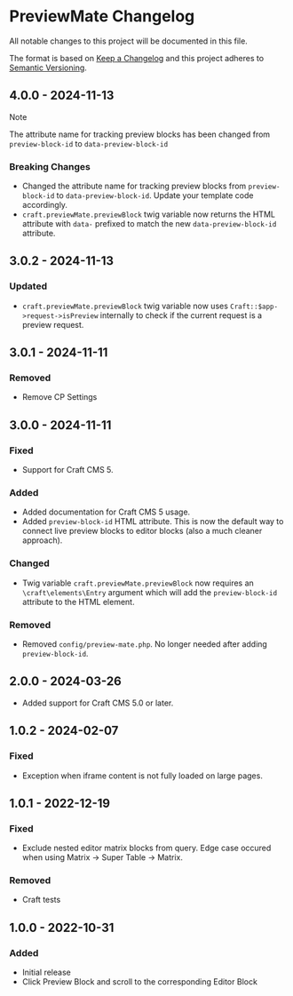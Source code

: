 # PreviewMate Changelog

All notable changes to this project will be documented in this file.

The format is based on [Keep a Changelog](http://keepachangelog.com/) and this project adheres to [Semantic Versioning](http://semver.org/).

## 4.0.0 - 2024-11-13

> [!NOTE]
> The attribute name for tracking preview blocks has been changed from `preview-block-id` to `data-preview-block-id`

### Breaking Changes
- Changed the attribute name for tracking preview blocks from `preview-block-id` to `data-preview-block-id`. Update your template code accordingly.
- `craft.previewMate.previewBlock` twig variable now returns the HTML attribute with `data-` prefixed to match the new `data-preview-block-id` attribute.

## 3.0.2 - 2024-11-13
### Updated
- `craft.previewMate.previewBlock` twig variable now uses `Craft::$app->request->isPreview` internally to check if the current request is a preview request.

## 3.0.1 - 2024-11-11
### Removed
- Remove CP Settings

## 3.0.0 - 2024-11-11
### Fixed
- Support for Craft CMS 5.
### Added
- Added documentation for Craft CMS 5 usage.
- Added `preview-block-id` HTML attribute. This is now the default way to connect live preview blocks to editor blocks (also a much cleaner approach).
### Changed
- Twig variable `craft.previewMate.previewBlock` now requires an `\craft\elements\Entry` argument which will add the `preview-block-id` attribute to the HTML element.
### Removed
- Removed `config/preview-mate.php`. No longer needed after adding `preview-block-id`.

## 2.0.0 - 2024-03-26
- Added support for Craft CMS 5.0 or later.

## 1.0.2 - 2024-02-07
### Fixed
- Exception when iframe content is not fully loaded on large pages.

## 1.0.1 - 2022-12-19
### Fixed
- Exclude nested editor matrix blocks from query. Edge case occured when using Matrix -> Super Table -> Matrix.

### Removed
- Craft tests

## 1.0.0 - 2022-10-31
### Added
- Initial release
- Click Preview Block and scroll to the corresponding Editor Block